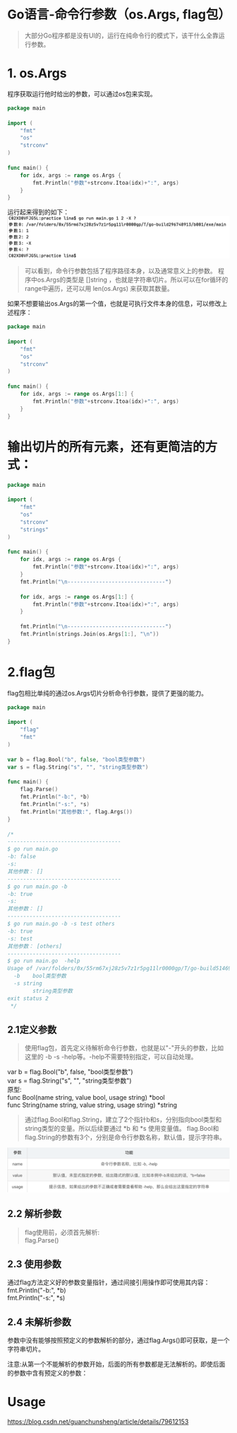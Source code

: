 Go语言-命令行参数（os.Args, flag包）
======

> 大部分Go程序都是没有UI的，运行在纯命令行的模式下，该干什么全靠运行参数。

# 1. os.Args
程序获取运行他时给出的参数，可以通过os包来实现。
```go
package main

import (
	"fmt"
	"os"
	"strconv"
)

func main() {
	for idx, args := range os.Args {
		fmt.Println("参数"+strconv.Itoa(idx)+":", args)
	}
}
```
运行起来得到的如下：
   ![args](http://github.com/xidianlina/go_practice/raw/master/picture/args.jpg)
> 可以看到，命令行参数包括了程序路径本身，以及通常意义上的参数。
> 程序中os.Args的类型是 []string ，也就是字符串切片。所以可以在for循环的range中遍历，还可以用 len(os.Args) 来获取其数量。

如果不想要输出os.Args的第一个值，也就是可执行文件本身的信息，可以修改上述程序：
```go
package main

import (
	"fmt"
	"os"
	"strconv"
)

func main() {
	for idx, args := range os.Args[1:] {
		fmt.Println("参数"+strconv.Itoa(idx)+":", args)
	}
}
```

# 输出切片的所有元素，还有更简洁的方式：
```go
package main

import (
	"fmt"
	"os"
	"strconv"
	"strings"
)

func main() {
	for idx, args := range os.Args {
		fmt.Println("参数"+strconv.Itoa(idx)+":", args)
	}
	fmt.Println("\n-------------------------------")

	for idx, args := range os.Args[1:] {
		fmt.Println("参数"+strconv.Itoa(idx)+":", args)
	}

	fmt.Println("\n-------------------------------")
	fmt.Println(strings.Join(os.Args[1:], "\n"))
}
```

# 2.flag包
flag包相比单纯的通过os.Args切片分析命令行参数，提供了更强的能力。
```go
package main

import (
	"flag"
	"fmt"
)

var b = flag.Bool("b", false, "bool类型参数")
var s = flag.String("s", "", "string类型参数")

func main() {
	flag.Parse()
	fmt.Println("-b:", *b)
	fmt.Println("-s:", *s)
	fmt.Println("其他参数:", flag.Args())
}

/*
------------------------------------
$ go run main.go
-b: false
-s:
其他参数： []
------------------------------------
$ go run main.go -b
-b: true
-s:
其他参数： []
------------------------------------
$ go run main.go -b -s test others
-b: true
-s: test
其他参数： [others]
------------------------------------
$ go run main.go  -help
Usage of /var/folders/0x/55rm67xj28z5v7z1r5pg11lr0000gp/T/go-build514692984/b001/exe/main:
  -b	bool类型参数
  -s string
    	string类型参数
exit status 2
 */
```

## 2.1定义参数
> 使用flag包，首先定义待解析命令行参数，也就是以"-"开头的参数，比如这里的 -b -s -help等。-help不需要特别指定，可以自动处理。

var b = flag.Bool("b", false, "bool类型参数")   
var s = flag.String("s", "", "string类型参数")  
原型:     
func Bool(name string, value bool, usage string) *bool  
func String(name string, value string, usage string) *string

> 通过flag.Bool和flag.String，建立了2个指针b和s，分别指向bool类型和string类型的变量。所以后续要通过 *b 和 *s 使用变量值。
  flag.Bool和flag.String的参数有3个，分别是命令行参数名称，默认值，提示字符串。

   ![flag](http://github.com/xidianlina/go_practice/raw/master/picture/flag.png)

## 2.2 解析参数
> flag使用前，必须首先解析:   
flag.Parse()

## 2.3 使用参数
通过flag方法定义好的参数变量指针，通过间接引用操作即可使用其内容：  
fmt.Println("-b:", *b)  
fmt.Println("-s:", *s)

## 2.4 未解析参数
参数中没有能够按照预定义的参数解析的部分，通过flag.Args()即可获取，是一个字符串切片。

注意:从第一个不能解析的参数开始，后面的所有参数都是无法解析的。即使后面的参数中含有预定义的参数：

# Usage
https://blog.csdn.net/guanchunsheng/article/details/79612153
